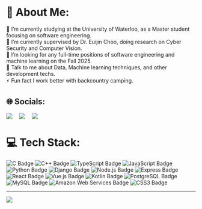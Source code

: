 # 💫 About Me:

🔭 I’m currently studying at the University of Waterloo, as a Master student focusing on software engineering. <br>🌱 I’m currently supervised by Dr. Euijin Choo, doing research on Cyber Security and Computer Vision. <br>🤝 I’m looking for any full-time positions of software engineering and machine learning on the Fall 2025.
<br>💬 Talk to me about Data, Machine learning techniques, and other development techs. <br>⚡ Fun fact I work better with backcountry camping.

## 🌐 Socials:

<a href="https://www.linkedin.com/in/wenhao-you/"><img src="https://img.shields.io/badge/LinkedIn-0077B5?style=for-the-badge&logo=linkedin&logoColor=white" /></a>&emsp;
<a href="https://www.instagram.com/dr_ywh/"><img src="https://img.shields.io/badge/Instagram-E4405F?style=for-the-badge&logo=instagram&logoColor=white" /></a>&emsp;
<a href="https://discord.com/users/ericcc1026"><img src="https://img.shields.io/badge/Discord-5865F2?style=for-the-badge&logo=discord&logoColor=white" /></a>&emsp;

# 💻 Tech Stack:

![C Badge](https://img.shields.io/badge/C-A8B9CC?logo=c&logoColor=fff&style=flat-square)
![C++ Badge](https://img.shields.io/badge/C%2B%2B-00599C?logo=cplusplus&logoColor=fff&style=flat-square)
![TypeScript Badge](https://img.shields.io/badge/TypeScript-3178C6?logo=typescript&logoColor=fff&style=flat-square)
![JavaScript Badge](https://img.shields.io/badge/JavaScript-F7DF1E?logo=javascript&logoColor=000&style=flat-square)
![Python Badge](https://img.shields.io/badge/Python-3776AB?logo=python&logoColor=fff&style=flat-square)
![Django Badge](https://img.shields.io/badge/Django-092E20?logo=django&logoColor=fff&style=flat-square)
![Node.js Badge](https://img.shields.io/badge/Node.js-5FA04E?logo=nodedotjs&logoColor=fff&style=flat-square)
![Express Badge](https://img.shields.io/badge/Express-000?logo=express&logoColor=fff&style=flat-square)
![React Badge](https://img.shields.io/badge/React-61DAFB?logo=react&logoColor=000&style=flat-square)
![Vue.js Badge](https://img.shields.io/badge/Vue.js-4FC08D?logo=vuedotjs&logoColor=fff&style=flat-square)
![Kotlin Badge](https://img.shields.io/badge/Kotlin-7F52FF?logo=kotlin&logoColor=fff&style=flat-square)
![PostgreSQL Badge](https://img.shields.io/badge/PostgreSQL-4169E1?logo=postgresql&logoColor=fff&style=flat-square)
![MySQL Badge](https://img.shields.io/badge/MySQL-4479A1?logo=mysql&logoColor=fff&style=flat-square)
![Amazon Web Services Badge](https://img.shields.io/badge/Amazon%20Web%20Services-232F3E?logo=amazonwebservices&logoColor=fff&style=flat-square)
![CSS3 Badge](https://img.shields.io/badge/CSS3-1572B6?logo=css3&logoColor=fff&style=flat-square)

---

[![](https://visitcount.itsvg.in/api?id=realwenhao&label=Profile%20Views&color=11&pretty=true)](https://visitcount.itsvg.in)

<!-- Proudly created with GPRM ( https://gprm.itsvg.in ) -->
